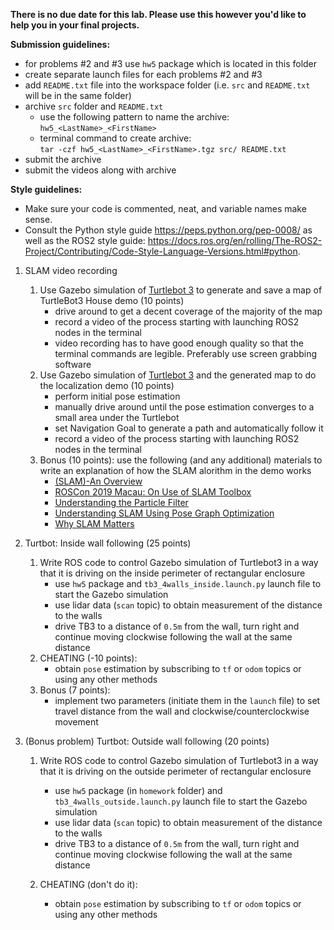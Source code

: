 **There is no due date for this lab. Please use this however you'd like to help you in your final projects.**

**Submission guidelines:**

* for problems #2 and #3 use `hw5` package which is located in this folder
* create separate launch files for each problems #2 and #3
* add `README.txt` file into the workspace folder (i.e. `src` and `README.txt` will be in the same folder)
* archive `src` folder and `README.txt`
    * use the following pattern to name the archive:\
     `hw5_<LastName>_<FirstName>`
    * terminal command to create archive:\
    `tar -czf hw5_<LastName>_<FirstName>.tgz src/ README.txt`
* submit the archive
* submit the videos along with archive


**Style guidelines:**
* Make sure your code is commented, neat, and variable names make sense. 
* Consult the Python style guide https://peps.python.org/pep-0008/ as well as the ROS2 style guide: https://docs.ros.org/en/rolling/The-ROS2-Project/Contributing/Code-Style-Language-Versions.html#python. 

1. SLAM video recording
    1. Use Gazebo simulation of [Turtlebot 3](https://emanual.robotis.com/docs/en/platform/turtlebot3/slam_simulation/) to generate and save a map of TurtleBot3 House demo (10 points)
        * drive around to get a decent coverage of the majority of the map
        * record a video of the process starting with launching ROS2 nodes in the terminal
        * video recording has to have good enough quality so that the terminal commands are legible. Preferably use screen grabbing software
    2. Use Gazebo simulation of [Turtlebot 3](https://emanual.robotis.com/docs/en/platform/turtlebot3/nav_simulation/) and the generated map to do the localization demo (10 points)
        * perform initial pose estimation
        * manually drive around until the pose estimation converges to a small area under the Turtlebot
        * set Navigation Goal to generate a path and automatically follow it
        * record a video of the process starting with launching ROS2 nodes in the terminal
    3. Bonus (10 points): use the following (and any additional) materials to write an explanation of how the SLAM alorithm in the demo works
        * [(SLAM)-An Overview](https://www.jastt.org/index.php/jasttpath/article/view/117/37)
        * [ROSCon 2019 Macau: On Use of SLAM Toolbox](https://vimeo.com/378682207)
        * [Understanding the Particle Filter](https://www.youtube.com/watch?v=NrzmH_yerBU)
        * [Understanding SLAM Using Pose Graph Optimization](https://www.youtube.com/watch?v=saVZtgPyyJQ)
        * [Why SLAM Matters](https://www.mathworks.com/discovery/slam.html#:~:text=SLAM%20(simultaneous%20localization%20and%20mapping)%20is%20a%20method%20used%20for,to%20map%20out%20unknown%20environments.)

2. Turtbot: Inside wall following (25 points)
    1. Write ROS code to control Gazebo simulation of Turtlebot3 in a way that it is driving on the inside perimeter of rectangular enclosure
        * use `hw5` package and `tb3_4walls_inside.launch.py` launch file to start the Gazebo simulation
        * use lidar data (`scan` topic) to obtain measurement of the distance to the walls
        * drive TB3 to a distance of `0.5m` from the wall, turn right and continue moving clockwise following the wall at the same distance
    2. CHEATING (-10 points):
        * obtain `pose` estimation by subscribing to `tf` or `odom` topics or using any other methods
    3. Bonus (7 points):
        * implement two parameters (initiate them in the `launch` file) to set travel distance from the wall and clockwise/counterclockwise movement

3. (Bonus problem) Turtbot: Outside wall following (20 points)
    1. Write ROS code to control Gazebo simulation of Turtlebot3 in a way that it is driving on the outside perimeter of rectangular enclosure
        * use `hw5` package (in `homework` folder) and `tb3_4walls_outside.launch.py` launch file to start the Gazebo simulation
        * use lidar data (`scan` topic) to obtain measurement of the distance to the walls
        * drive TB3 to a distance of `0.5m` from the wall, turn right and continue moving clockwise following the wall at the same distance
        
    2. CHEATING (don't do it):
        * obtain `pose` estimation by subscribing to `tf` or `odom` topics or using any other methods

